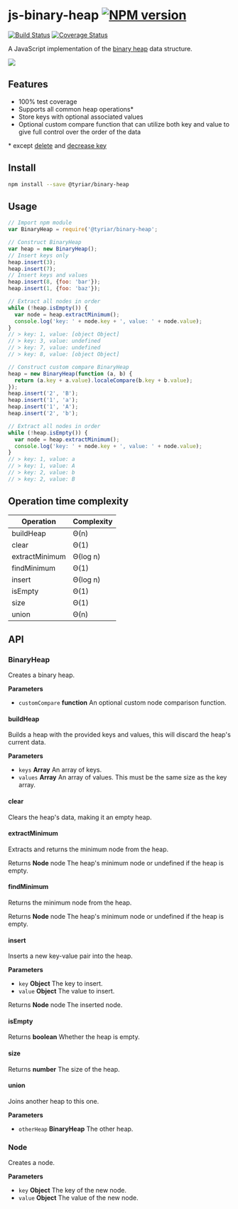 # js-binary-heap  [![NPM version](https://img.shields.io/npm/v/@tyriar/binary-heap.svg?style=flat)](https://www.npmjs.org/package/@tyriar/binary-heap)

[![Build Status](http://img.shields.io/travis/Tyriar/js-binary-heap.svg?style=flat)](http://travis-ci.org/Tyriar/js-binary-heap) [![Coverage Status](https://img.shields.io/coveralls/Tyriar/js-binary-heap.svg?branch=master&service=github)](https://coveralls.io/github/Tyriar/js-binary-heap?branch=master)

A JavaScript implementation of the [binary heap](http://www.growingwiththeweb.com/2013/01/data-structure-binary-heap.html) data structure.

![](http://www.growingwiththeweb.com/images/2013/01/26/minheap.svg)

## Features

- 100% test coverage
- Supports all common heap operations\*
- Store keys with optional associated values
- Optional custom compare function that can utilize both key and value to give full control over the order of the data

\* except [delete](https://github.com/Tyriar/js-binary-heap/issues/3) and [decrease key](https://github.com/Tyriar/js-binary-heap/issues/2)

## Install

```bash
npm install --save @tyriar/binary-heap
```

## Usage

```javascript
// Import npm module
var BinaryHeap = require('@tyriar/binary-heap';

// Construct BinaryHeap
var heap = new BinaryHeap();
// Insert keys only
heap.insert(3);
heap.insert(7);
// Insert keys and values
heap.insert(8, {foo: 'bar'});
heap.insert(1, {foo: 'baz'});

// Extract all nodes in order
while (!heap.isEmpty()) {
  var node = heap.extractMinimum();
  console.log('key: ' + node.key + ', value: ' + node.value);
}
// > key: 1, value: [object Object]
// > key: 3, value: undefined
// > key: 7, value: undefined
// > key: 8, value: [object Object]

// Construct custom compare BinaryHeap
heap = new BinaryHeap(function (a, b) {
  return (a.key + a.value).localeCompare(b.key + b.value);
});
heap.insert('2', 'B');
heap.insert('1', 'a');
heap.insert('1', 'A');
heap.insert('2', 'b');

// Extract all nodes in order
while (!heap.isEmpty()) {
  var node = heap.extractMinimum();
  console.log('key: ' + node.key + ', value: ' + node.value);
}
// > key: 1, value: a
// > key: 1, value: A
// > key: 2, value: b
// > key: 2, value: B
```

## Operation time complexity

| Operation      | Complexity |
| -------------- | ---------- |
| buildHeap      | Θ(n)       |
| clear          | Θ(1)       |
| extractMinimum | Θ(log n)   |
| findMinimum    | Θ(1)       |
| insert         | Θ(log n)   |
| isEmpty        | Θ(1)       |
| size           | Θ(1)       |
| union          | Θ(n)       |

## API

### BinaryHeap

Creates a binary heap.

**Parameters**

-   `customCompare` **function** An optional custom node comparison
    function.

#### buildHeap

Builds a heap with the provided keys and values, this will discard the
heap's current data.

**Parameters**

-   `keys` **Array** An array of keys.
-   `values` **Array** An array of values. This must be the same size as the
    key array.

#### clear

Clears the heap's data, making it an empty heap.

#### extractMinimum

Extracts and returns the minimum node from the heap.

Returns **Node** node The heap's minimum node or undefined if the heap is
empty.

#### findMinimum

Returns the minimum node from the heap.

Returns **Node** node The heap's minimum node or undefined if the heap is
empty.

#### insert

Inserts a new key-value pair into the heap.

**Parameters**

-   `key` **Object** The key to insert.
-   `value` **Object** The value to insert.

Returns **Node** node The inserted node.

#### isEmpty

Returns **boolean** Whether the heap is empty.

#### size

Returns **number** The size of the heap.

#### union

Joins another heap to this one.

**Parameters**

-   `otherHeap` **BinaryHeap** The other heap.

### Node

Creates a node.

**Parameters**

-   `key` **Object** The key of the new node.
-   `value` **Object** The value of the new node.
